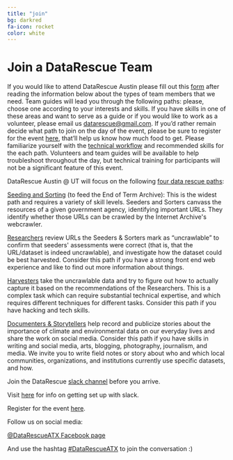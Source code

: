 ```yaml
---
title: "join"
bg: darkred
fa-icon: rocket  
color: white  
---
```


# Join a DataRescue Team

If you would like to attend DataRescue Austin please fill out this <a href="https://goo.gl/forms/UMUxNsth1YwOUBJQ2">form</a> after reading the information below about the types of team members that we need. Team guides will lead you through the following paths: please, choose one according to your interests and skills. If you have skills in one of these areas and want to serve as a guide or if you would like to work as a volunteer, please email us <a href="datarescue@gmail.com">datarescue@gmail.com</a>. If you’d rather remain decide what path to join on the day of the event, please be sure to register for the event <a href="https://www.eventbrite.com/e/datarescue-austin-at-ut-tickets-32341815240">here</a>, that’ll help us know how much food to get. Please familiarize yourself with the <a href="https://datarefuge.github.io/workflow/">technical workflow</a> and recommended skills for the each path. Volunteers and team guides will be available to help troubleshoot throughout the day, but technical training for participants will not be a significant feature of this event.

DataRescue Austin @ UT will focus on the following <a href="http://www.ppehlab.org/datarescueworkflow">four data rescue paths</a>:

<a href="https://datarefuge.github.io/workflow/seeding/">Seeding and Sorting</a> (to feed the End of Term Archive): This is the widest path and requires a variety of skill levels. Seeders and Sorters canvass the resources of a given government agency, identifying important URLs. They identify whether those URLs can be crawled by the Internet Archive's webcrawler.

<a href="https://datarefuge.github.io/workflow/researching/">Researchers</a> review URLs the Seeders & Sorters mark as “uncrawlable” to confirm that seeders' assessments were correct (that is, that the URL/dataset is indeed uncrawlable), and investigate how the dataset could be best harvested. Consider this path if you have a strong front end web experience and like to find out more information about things.

<a href="https://datarefuge.github.io/workflow/harvesting/">Harvesters</a> take the uncrawlable data and try to figure out how to actually capture it based on the recommendations of the Researchers. This is a complex task which can require substantial technical expertise, and which requires different techniques for different tasks. Consider this path if you have hacking and tech skills.

<a href="http://www.ppehlab.org/storytelling">Documenters & Storytellers</a> help record and publicize stories about the importance of climate and environmental data on our everyday lives and share the work on social media. Consider this path if you have skills in writing and social media, arts, blogging, photography, journalism, and media. We invite you to write field notes or story about who and which local communities, organizations, and institutions currently use specific datasets, and how.

Join the DataRescue <a href="https://rauchg-slackin-qonsfhhvxs.now.sh/">slack channel</a> before you arrive. 

Visit <a href="https://get.slack.help/hc/en-us/articles/218080037-Getting-started-for-new-users">here</a> for info on getting set up with slack.  

Register for the event <a href="https://www.eventbrite.com/e/datarescue-austin-at-ut-tickets-32341815240"> here</a>.

Follow us on social media:

<a class="btn btn-info btn-lg" href="https://twitter.com/DataRescueATX">
  <i class="fa fa-twitter"></i> @DataRescueATX
</a>

<a class="btn btn-primary btn-lg" href="https://www.facebook.com/datarefugeaustin/">
  <i class="fa fa-facebook"></i> Facebook page
</a>

And use the hashtag [#DataRescueATX](https://twitter.com/search?q=%23DataRescueAustin&src=typd) to join the conversation :)
